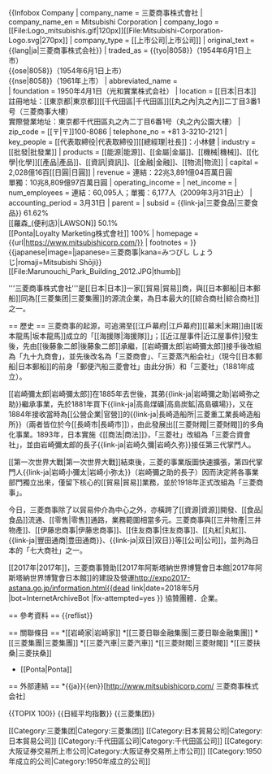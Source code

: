 {{Infobox Company 
| company_name = 三菱商事株式會社
| company_name_en = Mitsubishi Corporation
| company_logo = [[File:Logo_mitsubishis.gif|120px]][[File:Mitsubishi-Corporation-Logo.svg|270px]]
| company_type = [[上市公司|上市公司]]
| original_text = {{lang|ja|三菱商事株式会社}}
| traded_as = {{tyo|8058}}（1954年6月1日上市）<br />{{ose|8058}}（1954年6月1日上市）<br />{{nse|8058}}（1961年上市）
| abbreviated_name =  
| foundation   = 1950年4月1日（光和實業株式会社）
| location     = [[日本|日本]]<br />註冊地址：[[東京都|東京都]][[千代田區|千代田區]][[丸之內|丸之內]]二丁目3番1号（三菱商事大樓）<br />實際營業地址：東京都千代田區丸之內二丁目6番1号（丸之內公園大樓）
| zip_code     = [[〒|〒]]100-8086
| telephone_no = +81 3-3210-2121
| key_people   = [[代表取締役|代表取締役]][[總經理|社長]]：小林健
| industry = [[批發|批發業]]
| products = [[能源|能源]]、[[金屬|金屬]]、[[機械|機械]]、[[化學|化學]][[產品|產品]]、[[資訊|資訊]]、[[金融|金融]]、[[物流|物流]]
| capital  = 2,028億16百[[日圓|日圓]]
| revenue  = 連結：22兆3,891億04百萬日圓<br />單獨：10兆8,809億97百萬日圓
| operating_income  = 
| net_income        = 
| num_employees     = 連結：60,095人；單獨：6,177人（2009年3月31日止）
| accounting_period = 3月31日
| parent = 
| subsid = {{link-ja|三菱食品|三菱食品}} 61.62%<br />[[羅森_(便利店)|LAWSON]] 50.1%<br />[[Ponta|Loyalty Marketing株式會社]] 100%
| homepage = {{url|https://www.mitsubishicorp.com/}}
| footnotes = 
}}
{{japanese|image=|japanese=三菱商事|kana=みつびし しょうじ|romaji=Mitsubishi Shōji}}
[[File:Marunouchi_Park_Building_2012.JPG|thumb]]

'''三菱商事株式會社'''是[[日本|日本]]一家[[貿易|貿易]]商，與[[日本郵船|日本郵船]]同為[[三菱集团|三菱集團]]的源流企業，為日本最大的[[綜合商社|綜合商社]]之一。

== 歷史 ==
三菱商事的起源，可追溯至[[江戶幕府|江戶幕府]][[幕末|末期]]由[[坂本龍馬|坂本龍馬]]成立的「[[海援隊|海援隊]]」；[[近江屋事件|近江屋事件]]發生後，先由[[後藤象二郎|後藤象二郎]]承繼，[[岩崎彌太郎|岩崎彌太郎]]接手後改組為「九十九商會」，並先後改名為「三菱商會」、「三菱蒸汽船会社」（現今[[日本郵船|日本郵船]]的前身「郵便汽船三菱會社」由此分拆）和「三菱社」（1881年成立）。

[[岩崎彌太郎|岩崎彌太郎]]在1885年去世後，其弟{{link-ja|岩崎彌之助|岩崎弥之助}}繼承事業，先於1881年買下{{link-ja|高島煤礦|高島炭鉱|高島礦場}}，又在1884年接收當時為[[公營企業|官營]]的{{link-ja|長崎造船所|三菱重工業長崎造船所}}（兩者皆位於今[[長崎市|長崎市]]），由此發展出[[三菱財閥|三菱財閥]]的多角化事業。1893年，日本實施《[[商法|商法]]》，「三菱社」改組為「三菱合資會社」，並由岩崎彌太郎的長子{{link-ja|岩崎久彌|岩崎久弥}}接任第三代掌門人。

[[第一次世界大戰|第一次世界大戰]]結束後，三菱的事業版圖快速擴張，第四代掌門人{{link-ja|岩崎小彌太|岩崎小弥太}}（岩崎彌之助的長子）因而決定將各事業部門獨立出來，僅留下核心的[[貿易|貿易]]業務，並於1918年正式改組為「三菱商事」。

今日，三菱商事除了以貿易仲介為中心之外，亦橫跨了[[資源|資源]]開發、[[食品|食品]]流通、[[零售|零售]]通路，業務範圍相當多元。三菱商事與[[三井物產|三井物產]]、[[伊藤忠商事|伊藤忠商事]]、[[住友商事|住友商事]]、[[丸紅|丸紅]]、{{link-ja|豐田通商|豊田通商}}、{{link-ja|双日|双日}}等[[公司|公司]]，並列為日本的「七大商社」之一。

[[2017年|2017年]]，三菱商事贊助[[2017年阿斯塔納世界博覽會日本館|2017年阿斯塔納世界博覽會日本館]]的建設及營運<ref>http://expo2017-astana.go.jp/information.html{{dead link|date=2018年5月 |bot=InternetArchiveBot |fix-attempted=yes }} 協贊團體．企業</ref>。

== 參考資料 ==
{{reflist}}

== 關聯條目 ==
*[[岩崎家|岩崎家]]
*[[三菱日聯金融集團|三菱日聯金融集團]]
*[[三菱集團|三菱集團]]
*[[三菱汽車|三菱汽車]]
*[[三菱財閥|三菱財閥]]
*[[三菱扶桑|三菱扶桑]]
* [[Ponta|Ponta]]

== 外部連結 ==
*{{ja}}{{en}}[http://www.mitsubishicorp.com/ 三菱商事株式会社]

{{TOPIX 100}}
{{日經平均指數}}
{{三菱集团}}

[[Category:三菱集团|Category:三菱集团]]
[[Category:日本貿易公司|Category:日本貿易公司]]
[[Category:千代田區公司|Category:千代田區公司]]
[[Category:大阪证券交易所上市公司|Category:大阪证券交易所上市公司]]
[[Category:1950年成立的公司|Category:1950年成立的公司]]